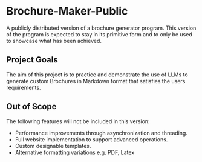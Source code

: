 # Brochure-Maker-Public


A publicly distributed version of a brochure generator program. This version of the program is expected to stay in its primitive form and to only be used to showcase what has been achieved.

## Project Goals
The aim of this project is to practice and demonstrate the use of LLMs to generate custom Brochures in Markdown format that satisfies the users requirements.

## Out of Scope
The following features will not be included in this version:
- Performance improvements through asynchronization and threading.
- Full website implementation to support advanced operations.
- Custom designable templates.
- Alternative formatting variations e.g. PDF, Latex
